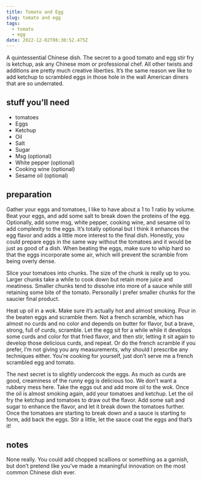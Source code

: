 ```yaml
---
title: Tomato and Egg
slug: tomato and egg
tags:
  - tomato
  - egg
date: 2022-12-02T08:30:52.475Z
---
```

A quintessential Chinese dish. The secret to a good tomato and egg stir fry is ketchup, ask any Chinese mom or professional chef. All other twists and additions are pretty much creative liberties. It’s the same reason we like to add ketchup to scrambled eggs in those hole in the wall American diners that are so underrated.

## stuff you’ll need

- tomatoes
- Eggs
- Ketchup
- Oil
- Salt
- Sugar
- Msg (optional)
- White pepper (optional)
- Cooking wine (optional)
- Sesame oil (optional)

## preparation

Gather your eggs and tomatoes, I like to have about a 1 to 1 ratio by volume. Beat your eggs, and add some salt to break down the proteins of the egg. Optionally, add some msg, white pepper, cooking wine, and sesame oil to add complexity to the eggs. It’s totally optional but I think it enhances the egg flavor and adds a little more interest to the final dish. Honestly, you could prepare eggs in the same way without the tomatoes and it would be just as good of a dish. When beating the eggs, make sure to whip hard so that the eggs incorporate some air, which will prevent the scramble from being overly dense.

Slice your tomatoes into chunks. The size of the chunk is really up to you. Larger chunks take a while to cook down but retain more juice and meatiness. Smaller chunks tend to dissolve into more of a sauce while still retaining some bite of the tomato. Personally I prefer smaller chunks for the saucier final product.

Heat up oil in a wok. Make sure it’s actually hot and almost smoking. Pour in the beaten eggs and scramble them. Not a french scramble, which has almost no curds and no color and depends on butter for flavor, but a brave, strong, full of curds, scramble. Let the egg sit for a while while it develops some curds and color for that fried flavor, and then stir, letting it sit again to develop those delicious curds, and repeat. Or do the french scramble if you prefer, I’m not giving you any measurements, why should I prescribe any techniques either. You’re cooking for yourself, just don’t serve me a french scrambled egg and tomato.

The next secret is to slightly undercook the eggs. As much as curds are good, creaminess of the runny egg is delicious too. We don’t want a rubbery mess here. Take the eggs out and add more oil to the wok. Once the oil is almost smoking again, add your tomatoes and ketchup. Let the oil fry the ketchup and tomatoes to draw out the flavor. Add some salt and sugar to enhance the flavor, and let it break down the tomatoes further. Once the tomatoes are starting to break down and a sauce is starting to form, add back the eggs. Stir a little, let the sauce coat the eggs and that’s it!

## notes

None really. You could add chopped scallions or something as a garnish, but don’t pretend like you’ve made a meaningful innovation on the most common Chinese dish ever.